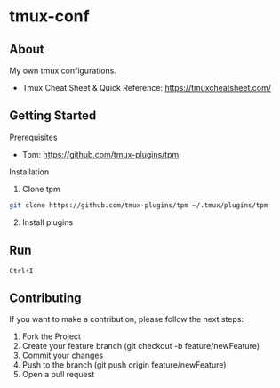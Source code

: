 # tmux-conf

## About
My own tmux configurations.

* Tmux Cheat Sheet & Quick Reference: https://tmuxcheatsheet.com/

## Getting Started

Prerequisites

- Tpm: https://github.com/tmux-plugins/tpm

Installation

1. Clone tpm

```bash
git clone https://github.com/tmux-plugins/tpm ~/.tmux/plugins/tpm
```

2. Install plugins

## Run
`Ctrl+I`

## Contributing

If you want to make a contribution, please follow the next steps:

1. Fork the Project
2. Create your feature branch (git checkout -b feature/newFeature)
3. Commit your changes
4. Push to the branch (git push origin feature/newFeature)
5. Open a pull request